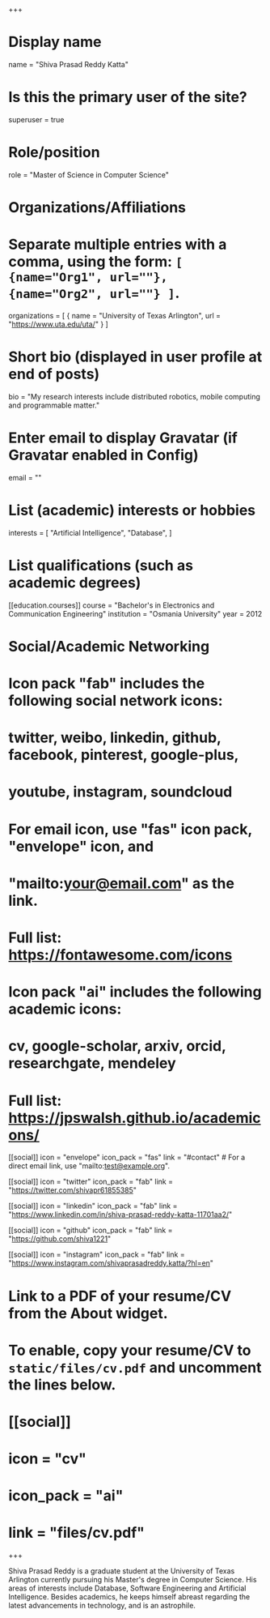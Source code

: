 +++
# Display name
name = "Shiva Prasad Reddy Katta"

# Is this the primary user of the site?
superuser = true

# Role/position
role = "Master of Science in Computer Science"

# Organizations/Affiliations
#   Separate multiple entries with a comma, using the form: `[ {name="Org1", url=""}, {name="Org2", url=""} ]`.
organizations = [ { name = "University of Texas Arlington", url = "https://www.uta.edu/uta/" } ]

# Short bio (displayed in user profile at end of posts)
bio = "My research interests include distributed robotics, mobile computing and programmable matter."

# Enter email to display Gravatar (if Gravatar enabled in Config)
email = ""

# List (academic) interests or hobbies
interests = [
  "Artificial Intelligence",
  "Database",
]

# List qualifications (such as academic degrees)
[[education.courses]]
  course = "Bachelor's in Electronics and Communication Engineering"
  institution = "Osmania University"
  year = 2012

# Social/Academic Networking
#
# Icon pack "fab" includes the following social network icons:
#
#   twitter, weibo, linkedin, github, facebook, pinterest, google-plus,
#   youtube, instagram, soundcloud
#
#   For email icon, use "fas" icon pack, "envelope" icon, and
#   "mailto:your@email.com" as the link.
#
#   Full list: https://fontawesome.com/icons
#
# Icon pack "ai" includes the following academic icons:
#
#   cv, google-scholar, arxiv, orcid, researchgate, mendeley
#
#   Full list: https://jpswalsh.github.io/academicons/

[[social]]
  icon = "envelope"
  icon_pack = "fas"
  link = "#contact"  # For a direct email link, use "mailto:test@example.org".

[[social]]
  icon = "twitter"
  icon_pack = "fab"
  link = "https://twitter.com/shivapr61855385"

[[social]]
  icon = "linkedin"
  icon_pack = "fab"
  link = "https://www.linkedin.com/in/shiva-prasad-reddy-katta-11701aa2/"

[[social]]
  icon = "github"
  icon_pack = "fab"
  link = "https://github.com/shiva1221"
 
[[social]]
  icon = "instagram"
  icon_pack = "fab"
  link = "https://www.instagram.com/shivaprasadreddy.katta/?hl=en"

# Link to a PDF of your resume/CV from the About widget.
# To enable, copy your resume/CV to `static/files/cv.pdf` and uncomment the lines below.
# [[social]]
#   icon = "cv"
#   icon_pack = "ai"
#   link = "files/cv.pdf"

+++

Shiva Prasad Reddy is a graduate student at the University of Texas Arlington currently pursuing his Master's degree in Computer Science. His areas of interests include Database, Software Engineering and Artificial Intelligence. Besides academics, he keeps himself abreast regarding the latest advancements in technology, and is an astrophile.
